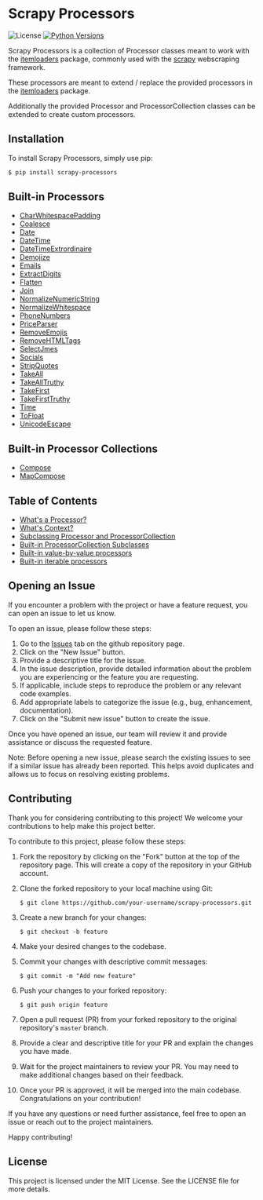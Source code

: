 
# Scrapy Processors

![License](https://img.shields.io/badge/license-MIT-blue.svg)
[![Python Versions](https://img.shields.io/badge/Python-3.7%20%7C%203.8%20%7C%203.9%20%7C%203.10%20%7C%203.11-blue)](https://www.python.org/)
<!-- [![codecov](https://codecov.io/gh/nicholas-mischke/scrapy-processors/branch/master/graph/badge.svg)](https://codecov.io/gh/nicholas-mischke/scrapy-processors) -->

Scrapy Processors is a collection of Processor classes meant to work with
the [itemloaders](https://pypi.org/project/itemloaders/) package, commonly used with the [scrapy](https://pypi.org/project/Scrapy/) webscraping framework.

These processors are meant to extend / replace the provided processors in the [itemloaders](https://pypi.org/project/itemloaders/) package.

Additionally the provided Processor and ProcessorCollection classes can be extended to create custom processors.


## Installation

To install Scrapy Processors, simply use pip:

```bash
$ pip install scrapy-processors
```

## Built-in Processors
- [CharWhitespacePadding](https://github.com/nicholas-mischke/scrapy-processors/blob/main/README/built-in-process-value.md#charwhitespacepadding)
- [Coalesce](https://github.com/nicholas-mischke/scrapy-processors/blob/main/README/built-in-dunder-call.md#coalesce)
- [Date](https://github.com/nicholas-mischke/scrapy-processors/blob/main/README/built-in-process-value.md#date)
- [DateTime](https://github.com/nicholas-mischke/scrapy-processors/blob/main/README/built-in-process-value.md#datetime)
- [DateTimeExtrordinaire](https://github.com/nicholas-mischke/scrapy-processors/blob/main/README/built-in-process-value.md#datetimeextraordinaire)
- [Demojize](https://github.com/nicholas-mischke/scrapy-processors/blob/main/README/built-in-process-value.md#demojize)
- [Emails](https://github.com/nicholas-mischke/scrapy-processors/blob/main/README/built-in-process-value.md#emails)
- [ExtractDigits](https://github.com/nicholas-mischke/scrapy-processors/blob/main/README/built-in-process-value.md#extractdigits)
- [Flatten](https://github.com/nicholas-mischke/scrapy-processors/blob/main/README/built-in-dunder-call.md#flatten)
- [Join](https://github.com/nicholas-mischke/scrapy-processors/blob/main/README/built-in-dunder-call.md#join)
- [NormalizeNumericString](https://github.com/nicholas-mischke/scrapy-processors/blob/main/README/built-in-process-value.md#normalizenumericstring)
- [NormalizeWhitespace](https://github.com/nicholas-mischke/scrapy-processors/blob/main/README/built-in-process-value.md#normalizewhitespace)
- [PhoneNumbers](https://github.com/nicholas-mischke/scrapy-processors/blob/main/README/built-in-process-value.md#phonenumbers)
- [PriceParser](https://github.com/nicholas-mischke/scrapy-processors/blob/main/README/built-in-process-value.md#priceparser)
- [RemoveEmojis](https://github.com/nicholas-mischke/scrapy-processors/blob/main/README/built-in-process-value.md#removeemojis)
- [RemoveHTMLTags](https://github.com/nicholas-mischke/scrapy-processors/blob/main/README/built-in-process-value.md#removehtmltags)
- [SelectJmes](https://github.com/nicholas-mischke/scrapy-processors/blob/main/README/built-in-process-value.md#selectjmes)
- [Socials](https://github.com/nicholas-mischke/scrapy-processors/blob/main/README/built-in-process-value.md#socials)
- [StripQuotes](https://github.com/nicholas-mischke/scrapy-processors/blob/main/README/built-in-process-value.md#stripquotes)
- [TakeAll](https://github.com/nicholas-mischke/scrapy-processors/blob/main/README/built-in-dunder-call.md#takeall)
- [TakeAllTruthy](https://github.com/nicholas-mischke/scrapy-processors/blob/main/README/built-in-dunder-call.md#takealltruthy)
- [TakeFirst](https://github.com/nicholas-mischke/scrapy-processors/blob/main/README/built-in-dunder-call.md#takefirst)
- [TakeFirstTruthy](https://github.com/nicholas-mischke/scrapy-processors/blob/main/README/built-in-dunder-call.md#takefirsttruthy)
- [Time](https://github.com/nicholas-mischke/scrapy-processors/blob/main/README/built-in-process-value.md#time)
- [ToFloat](https://github.com/nicholas-mischke/scrapy-processors/blob/main/README/built-in-process-value.md#tofloat)
- [UnicodeEscape](https://github.com/nicholas-mischke/scrapy-processors/blob/main/README/built-in-process-value.md#unicodeescape)

## Built-in Processor Collections
- [Compose](https://github.com/nicholas-mischke/scrapy-processors/blob/main/README/built-in-collections.md#compose)
- [MapCompose](https://github.com/nicholas-mischke/scrapy-processors/blob/main/README/built-in-collections.md#mapcompose)

## Table of Contents

- [What's a Processor?](https://github.com/nicholas-mischke/scrapy-processors/blob/main/README/whats-a-processor.md)
- [What's Context?](https://github.com/nicholas-mischke/scrapy-processors/blob/main/README/whats-context.md)
- [Subclassing Processor and ProcessorCollection](https://github.com/nicholas-mischke/scrapy-processors/blob/main/README/subclassing-processor-and-processorcollection.md)
- [Built-in ProcessorCollection Subclasses](https://github.com/nicholas-mischke/scrapy-processors/blob/main/README/built-in-collections.md)
- [Built-in value-by-value processors](https://github.com/nicholas-mischke/scrapy-processors/blob/main/README/built-in-process-value.md)
- [Built-in iterable processors](https://github.com/nicholas-mischke/scrapy-processors/blob/main/README/built-in-dunder-call.md)


<!-- # Local Links, work locally and on github, not PyPI -->
<!-- ## Built-in Processors
- [CharWhitespacePadding](README/built-in-process-value.md#charwhitespacepadding)
- [Coalesce](README/built-in-dunder-call.md#coalesce)
- [Date](README/built-in-process-value.md#date)
- [DateTime](README/built-in-process-value.md#datetime)
- [DateTimeExtrordinaire](README/built-in-process-value.md#datetimeextraordinaire)
- [Demojize](README/built-in-process-value.md#demojize)
- [Emails](README/built-in-process-value.md#emails)
- [ExtractDigits](README/built-in-process-value.md#extractdigits)
- [Flatten](README/built-in-dunder-call.md#flatten)
- [Join](README/built-in-dunder-call.md#join)
- [NormalizeNumericString](README/built-in-process-value.md#normalizenumericstring)
- [NormalizeWhitespace](README/built-in-process-value.md#normalizewhitespace)
- [PhoneNumbers](README/built-in-process-value.md#phonenumbers)
- [PriceParser](README/built-in-process-value.md#priceparser)
- [RemoveEmojis](README/built-in-process-value.md#removeemojis)
- [RemoveHTMLTags](README/built-in-process-value.md#removehtmltags)
- [SelectJmes](README/built-in-process-value.md#selectjmes)
- [Socials](README/built-in-process-value.md#socials)
- [StripQuotes](README/built-in-process-value.md#stripquotes)
- [TakeAll](README/built-in-dunder-call.md#takeall)
- [TakeAllTruthy](README/built-in-dunder-call.md#takealltruthy)
- [TakeFirst](README/built-in-dunder-call.md#takefirst)
- [TakeFirstTruthy](README/built-in-dunder-call.md#takefirsttruthy)
- [Time](README/built-in-process-value.md#time)
- [ToFloat](README/built-in-process-value.md#tofloat)
- [UnicodeEscape](README/built-in-process-value.md#unicodeescape)

## Built-in Processor Collections
- [Compose](README/built-in-collections.md#compose)
- [MapCompose](README/built-in-collections.md#mapcompose)

## Table of Contents

- [What's a Processor?](README/whats-a-processor.md)
- [What's Context?](README/whats-context.md)
- [Subclassing Processor and ProcessorCollection](README/subclassing-processor-and-processorcollection.md)
- [Built-in ProcessorCollection Subclasses](README/built-in-collections.md)
- [Built-in value-by-value processors](README/built-in-process-value.md)
- [Built-in iterable processors](README/built-in-dunder-call.md) -->

## Opening an Issue

If you encounter a problem with the project or have a feature request, you can open an issue to let us know.

To open an issue, please follow these steps:

1. Go to the [Issues](https://github.com/nicholas-mischke/scrapy-processors/issues) tab on the github repository page.
2. Click on the "New Issue" button.
3. Provide a descriptive title for the issue.
4. In the issue description, provide detailed information about the problem you are experiencing or the feature you are requesting.
5. If applicable, include steps to reproduce the problem or any relevant code examples.
6. Add appropriate labels to categorize the issue (e.g., bug, enhancement, documentation).
7. Click on the "Submit new issue" button to create the issue.

Once you have opened an issue, our team will review it and provide assistance or discuss the requested feature.

Note: Before opening a new issue, please search the existing issues to see if a similar issue has already been reported. This helps avoid duplicates and allows us to focus on resolving existing problems.

## Contributing

Thank you for considering contributing to this project! We welcome your contributions to help make this project better.

To contribute to this project, please follow these steps:

1. Fork the repository by clicking on the "Fork" button at the top of the repository page. This will create a copy of the repository in your GitHub account.
2. Clone the forked repository to your local machine using Git:

    ```
    $ git clone https://github.com/your-username/scrapy-processors.git
    ```

3. Create a new branch for your changes:

    ```
    $ git checkout -b feature
    ```

4. Make your desired changes to the codebase.
5. Commit your changes with descriptive commit messages:

    ```
    $ git commit -m "Add new feature"
    ```

6. Push your changes to your forked repository:

    ```
    $ git push origin feature
    ```

7. Open a pull request (PR) from your forked repository to the original repository's `master` branch.
8. Provide a clear and descriptive title for your PR and explain the changes you have made.
9. Wait for the project maintainers to review your PR. You may need to make additional changes based on their feedback.
10. Once your PR is approved, it will be merged into the main codebase. Congratulations on your contribution!

If you have any questions or need further assistance, feel free to open an issue or reach out to the project maintainers.

Happy contributing!

## License
This project is licensed under the MIT License. See the LICENSE file for more details.